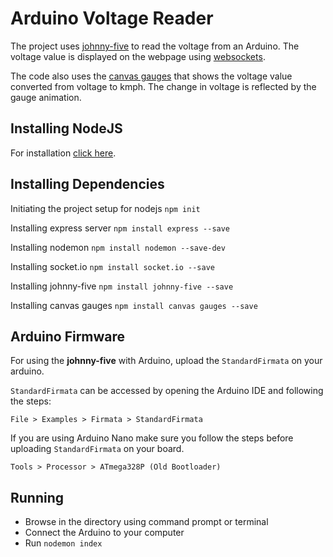 # Arduino Voltage Reader

The project uses [johnny-five](http://johnny-five.io/) to read the voltage from an Arduino. The voltage value is displayed on the webpage using [websockets](https://socket.io/).

The code also uses the [canvas gauges](https://canvas-gauges.com/) that shows the voltage value converted from voltage to kmph. The change in voltage is reflected by the gauge animation.

## Installing NodeJS

For installation [click here](https://nodejs.org/en/download/).

## Installing Dependencies

Initiating the project setup for nodejs
`npm init`

Installing express server
`npm install express --save`

Installing nodemon
`npm install nodemon --save-dev`

Installing socket.io
`npm install socket.io --save`

Installing johnny-five
`npm install johnny-five --save`

Installing canvas gauges
`npm install canvas gauges --save`

## Arduino Firmware

For using the **johnny-five** with Arduino, upload the `StandardFirmata` on your arduino.

`StandardFirmata` can be accessed by opening the Arduino IDE and following the steps:

`File > Examples > Firmata > StandardFirmata`

If you are using Arduino Nano make sure you follow the steps before uploading `StandardFirmata` on your board.

`Tools > Processor > ATmega328P (Old Bootloader)`

## Running

* Browse in the directory using command prompt or terminal
* Connect the Arduino to your computer
* Run `nodemon index`
